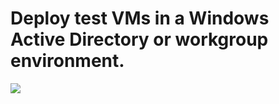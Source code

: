 # Deploy test VMs in a Windows Active Directory or workgroup environment.
<a href="https://portal.azure.com/#create/Microsoft.Template/uri/https%3A%2F%2Fraw.githubusercontent.com%2Ftimblewitt%2FTimCo%2Fmaster%2FBuild-AD-Domain%2Fazuredeploy.json" target="_blank">
    <img src="http://aka.ms/deploytoazurebutton"/>
</a>
